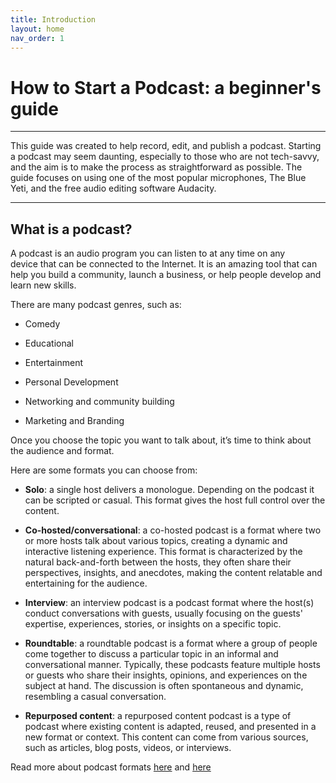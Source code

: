 ```yaml
---
title: Introduction
layout: home
nav_order: 1
---
```


# How to Start a Podcast: a beginner's guide 
---


This guide was created to help record, edit, and publish a podcast. Starting a podcast may seem daunting, especially to those who are not tech-savvy, and the aim is to make the process as straightforward as possible. The guide focuses on using one of the most popular microphones, The Blue Yeti, and the free audio editing software Audacity.

---

## What is a podcast?
A podcast is an audio program you can listen to at any time on any device that can be connected to the Internet. It is an amazing tool that can help you build a community, launch a business, or help people develop and learn new skills.

There are many podcast genres, such as:

- Comedy

- Educational

- Entertainment

- Personal Development

- Networking and community building

- Marketing and Branding

Once you choose the topic you want to talk about, it’s time to think about the audience and format. 

Here are some formats you can choose from:

- **Solo**: a single host delivers a monologue. Depending on the podcast it can be  scripted or casual. This format gives the host full control over the content.   

- **Co-hosted/conversational**: a co-hosted podcast is a format where two or more hosts talk about various topics, creating a dynamic and interactive listening experience. This format is characterized by the natural back-and-forth between the hosts, they often share their perspectives, insights, and anecdotes, making the content relatable and entertaining for the audience.

- **Interview**: an interview podcast is a podcast format where the host(s) conduct conversations with guests, usually focusing on the guests' expertise, experiences, stories, or insights on a specific topic. 

- **Roundtable**:  a roundtable podcast is a format where a group of people come together to discuss a particular topic in an informal and conversational manner. Typically, these podcasts feature multiple hosts or guests who share their insights, opinions, and experiences on the subject at hand. The discussion is often spontaneous and dynamic, resembling a casual conversation.

- **Repurposed content**: a repurposed content podcast is a type of podcast where existing content is adapted, reused, and presented in a new format or context. This content can come from various sources, such as articles, blog posts, videos, or interviews. 



Read more about podcast formats [here](https://castos.com/podcast-format/ ) and  [here](https://www.brafton.com/blog/video-marketing/types-of-podcasts/)

